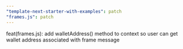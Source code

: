 ```yaml
---
"template-next-starter-with-examples": patch
"frames.js": patch
---
```


feat(frames.js): add walletAddress() method to context so user can get wallet address associated with frame message
